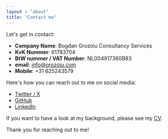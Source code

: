 ```yaml
---
layout : "about"
title: "Contact me"
---
```


Let's get in contact:

* **Company Name**: Bogdan Grozoiu Consultancy Services
* **KvK Nummer**: 91783704
* **BtW nummer / VAT Number**: NL004917360B83
* **email**: info@grozoiu.com
* **Mobile**: +31 625243579

Here's how you can reach out to me on social media: 
* [Twitter / X](https://X.com/bogdangr)
* [GitHub](https://github.com/bogdan-grozoiu)
* [LinkedIn](https://linkedin.com/in/bogdan-grozoiu)

If you want to have a look at my background, please see my [CV](/cv/).

Thank you for reaching out to me!